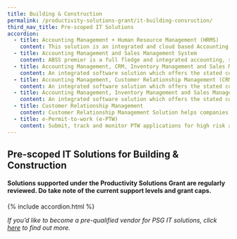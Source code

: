 ```yaml
---
title: Building & Construction
permalink: /productivity-solutions-grant/it-building-consruction/
third_nav_title: Pre-scoped IT Solutions
accordion:
  - title: Accounting Management + Human Resource Management (HRMS)
    content: This solution is an integrated and cloud based Accounting and Human Resource Management System with modular system structure provides fast, reliable and comprehensive accounting, payroll and financial reporting and real-time analysis capabilities, enabling faster, more compliant financial close and run real-time financial accounting and reporting processes.<br/><br/><a href="/productivity-solutions-grant/am-hrms/ahrmv3.0-pkga-10users/" style="color:#037e8a">Accounting and Human Resource Management Version 3.0 - Package A (10 Users)</a><br/> <a href="/productivity-solutions-grant/am-hrms/ahrmv3.0-pkgb-20users/" style="color:#037e8a">Accounting and Human Resource Management Version 3.0 - Package B (20 Users)</a><br/> <a href="/productivity-solutions-grant/am-hrms/ahrmv3.0-pkgc-50users/" style="color:#037e8a">Accounting and Human Resource Management Version 3.0 - Package C (50 Users)</a><br/><a href="/productivity-solutions-grant/am-hrms/ahrmv3.0-pkgd-ulusers/" style="color:#037e8a">Accounting and Human Resource Management Version 3.0 - Package D (Unlimited Users)</a>
  - title: Accounting Management and Sales Management System
    content: ABSS premier is a full fledge and integrated accounting, sales, inventory and multiple-currency management solution. The bundled packages support cloud-based access and backup features.<br/><br/><a href="/productivity-solutions-grant/am-sms/abssppv23-pkg-adv-3users/" style="color:#037e8a">ABSS Premier Plus Version 23 - Package (Advanced 3 Users)</a><br/><a href="/productivity-solutions-grant/am-sms/abssppv23-pkg-bsc-3users/" style="color:#037e8a">ABSS Premier Plus Version 23 - Package (Basic 3 Users)</a><br/><br/>ABSS premier is an on-premise full fledge and integrated accounting, sales, inventory and multiple-currency management solution.<br/><br/><a href="/productivity-solutions-grant/AMCIMSMS/" style="color:#037e8a">ABSS Premier Version 21 - Package (1 User - software only)</a><br/><a href="/productivity-solutions-grant/AMCIMSMS/" style="color:#037e8a">ABSS Premier Version 21 - Package (3 Users - software only)</a>     
  - title: Accounting Management, CRM, Inventory Management and Sales Management System
    content: An integrated software solution which offers the stated core functions to address business needs.<br/><br/>ABSS premier is a full fledge and integrated accounting, sales, inventory and multiple-currency management solution. The bundled packages support cloud-based access and backup features.<br/><br/><a href="/productivity-solutions-grant/psg-test/abssppv23-pkg-bsc-3users/" target="_blank" style="color:#037e8a">Test ABSS Premier Plus Version 23 - Package (Basic 3 Users)</a>
  - title: Accounting Management, Customer Relationship Management (CRM) and Sales Management System
    content: An integrated software solution which offers the stated core functions to address business needs.
  - title: Accounting Management, Inventory Management and Sales Management System
    content: An integrated software solution which offers the stated core functions to address business needs.
  - title: Customer Relationship Management
    content: Customer Relationship Management Solution helps companies manage their interaction with current and potential customers. It uses customer’s history with the company to improve business relationships with customers, specifically, focusing on customer retention.
  - title: e-Permit-to-work (e-PTW)
    content: Submit, track and monitor PTW applications for high risk activities digitally via a centralized system..
---
```


## Pre-scoped IT Solutions for Building & Construction

#### Solutions supported under the Productivity Solutions Grant are regularly reviewed. Do take note of the current support levels and grant caps.

{% include accordion.html %}

*If you’d like to become a pre-qualified vendor for PSG IT solutions, click <a target="_blank" href="https://www.imda.gov.sg/icmvendors" >here</a> to find out more.*